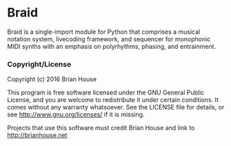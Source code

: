 Braid
=====

Braid is a single-import module for Python that comprises a musical notation system, livecoding framework, and sequencer for monophonic MIDI synths with an emphasis on polyrhythms, phasing, and entrainment.




### Copyright/License

Copyright (c) 2016 Brian House

This program is free software licensed under the GNU General Public License, and you are welcome to redistribute it under certain conditions. It comes without any warranty whatsoever. See the LICENSE file for details, or see <http://www.gnu.org/licenses/> if it is missing.

Projects that use this software must credit Brian House and link to http://brianhouse.net

